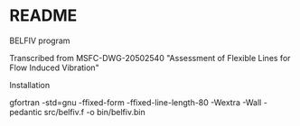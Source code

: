# README

BELFIV program

Transcribed from MSFC-DWG-20502540
"Assessment of Flexible Lines for Flow Induced Vibration"

Installation

gfortran -std=gnu -ffixed-form -ffixed-line-length-80  -Wextra -Wall -pedantic src/belfiv.f -o bin/belfiv.bin